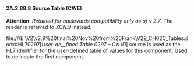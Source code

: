 #### 2A.2.88.8 Source Table (CWE)

**Attention**: _Retained for backwards compatibility only as of v 2.7_. The reader is referred to _XCN.9_ instead.

file:///E:\V2\v2.9%20final%20Nov%20from%20Frank\V29_CH02C_Tables.docx#HL70297[_User-de__fined Table 0297 – CN ID_] source is used as the HL7 identifier for the user-defined table of values for this component. Used to delineate the first component.

